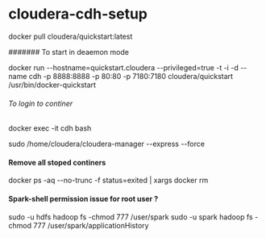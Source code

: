# cloudera-cdh-setup


docker pull cloudera/quickstart:latest

####### To start in deaemon mode

docker run --hostname=quickstart.cloudera --privileged=true -t -i -d --name cdh -p 8888:8888 -p 80:80 -p 7180:7180 cloudera/quickstart /usr/bin/docker-quickstart

###### To login to continer 

docker exec -it cdh bash

sudo /home/cloudera/cloudera-manager --express --force

#### Remove all stoped continers 

docker ps -aq --no-trunc -f status=exited | xargs docker rm



#### Spark-shell permission issue for root user ?

sudo -u hdfs hadoop fs -chmod 777 /user/spark
sudo -u spark hadoop fs -chmod 777 /user/spark/applicationHistory